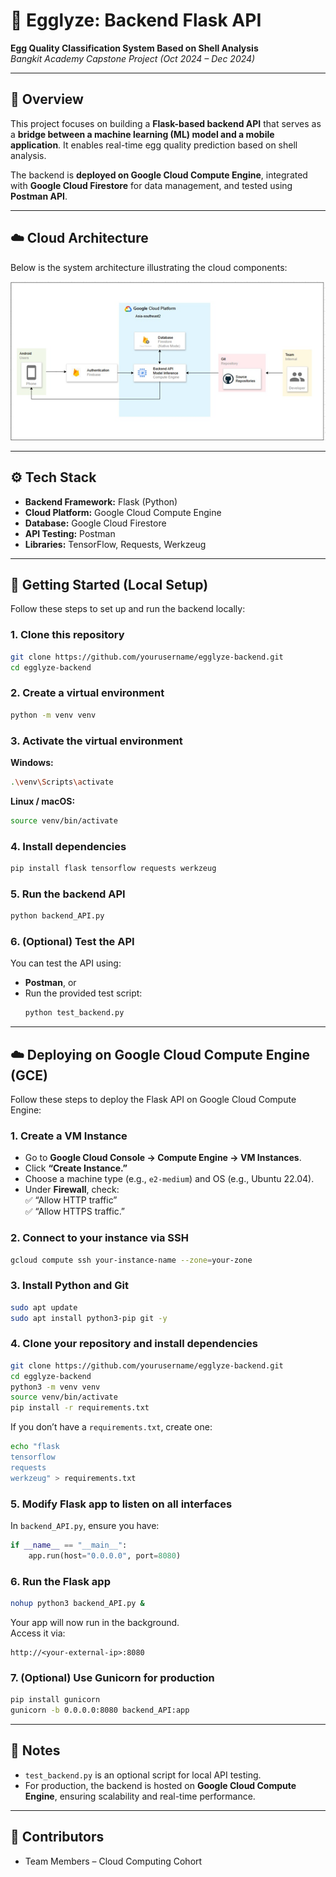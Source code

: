 # 🥚 Egglyze: Backend Flask API  
**Egg Quality Classification System Based on Shell Analysis**  
*Bangkit Academy Capstone Project (Oct 2024 – Dec 2024)*  

---

## 🧠 Overview  
This project focuses on building a **Flask-based backend API** that serves as a **bridge between a machine learning (ML) model and a mobile application**. It enables real-time egg quality prediction based on shell analysis.  

The backend is **deployed on Google Cloud Compute Engine**, integrated with **Google Cloud Firestore** for data management, and tested using **Postman API**.

---

## ☁️ Cloud Architecture  
Below is the system architecture illustrating the cloud components:

<p align="center">
  <img src="./Egglyze-diagram.png" alt="Architecture Diagram" width=800>
</p>

---

## ⚙️ Tech Stack  
- **Backend Framework:** Flask (Python)  
- **Cloud Platform:** Google Cloud Compute Engine  
- **Database:** Google Cloud Firestore  
- **API Testing:** Postman  
- **Libraries:** TensorFlow, Requests, Werkzeug  

---

## 🚀 Getting Started (Local Setup)

Follow these steps to set up and run the backend locally:  

### 1. Clone this repository  
```bash
git clone https://github.com/yourusername/egglyze-backend.git
cd egglyze-backend
```

### 2. Create a virtual environment  
```bash
python -m venv venv
```

### 3. Activate the virtual environment  
**Windows:**  
```bash
.\venv\Scripts\activate
```  
**Linux / macOS:**  
```bash
source venv/bin/activate
```

### 4. Install dependencies  
```bash
pip install flask tensorflow requests werkzeug
```

### 5. Run the backend API  
```bash
python backend_API.py
```

### 6. (Optional) Test the API  
You can test the API using:
- **Postman**, or  
- Run the provided test script:  
  ```bash
  python test_backend.py
  ```

---

## ☁️ Deploying on Google Cloud Compute Engine (GCE)

Follow these steps to deploy the Flask API on Google Cloud Compute Engine:  

### 1. Create a VM Instance  
- Go to **Google Cloud Console → Compute Engine → VM Instances**.  
- Click **“Create Instance.”**  
- Choose a machine type (e.g., `e2-medium`) and OS (e.g., Ubuntu 22.04).  
- Under **Firewall**, check:  
  ✅ “Allow HTTP traffic”  
  ✅ “Allow HTTPS traffic.”  

### 2. Connect to your instance via SSH  
```bash
gcloud compute ssh your-instance-name --zone=your-zone
```

### 3. Install Python and Git  
```bash
sudo apt update
sudo apt install python3-pip git -y
```

### 4. Clone your repository and install dependencies  
```bash
git clone https://github.com/yourusername/egglyze-backend.git
cd egglyze-backend
python3 -m venv venv
source venv/bin/activate
pip install -r requirements.txt
```

If you don’t have a `requirements.txt`, create one:  
```bash
echo "flask
tensorflow
requests
werkzeug" > requirements.txt
```

### 5. Modify Flask app to listen on all interfaces  
In `backend_API.py`, ensure you have:  
```python
if __name__ == "__main__":
    app.run(host="0.0.0.0", port=8080)
```

### 6. Run the Flask app  
```bash
nohup python3 backend_API.py &
```

Your app will now run in the background.  
Access it via:  
```
http://<your-external-ip>:8080
```

### 7. (Optional) Use Gunicorn for production  
```bash
pip install gunicorn
gunicorn -b 0.0.0.0:8080 backend_API:app
```

---

## 🧩 Notes  
- `test_backend.py` is an optional script for local API testing.  
- For production, the backend is hosted on **Google Cloud Compute Engine**, ensuring scalability and real-time performance.  

---

## 👥 Contributors  
- Team Members – Cloud Computing Cohort 
